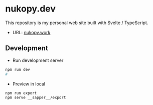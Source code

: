# nukopy.dev

This repository is my personal web site built with Svelte / TypeScript.

- URL: [nukopy.work](https://www.nukopy.work)

## Development

- Run development server

```sh
npm run dev
#
```

- Preview in local

```sh
npm run export
npm serve __sapper__/export
```
